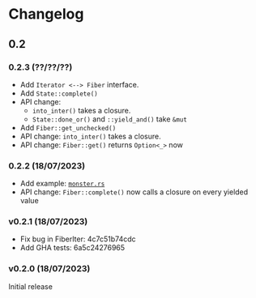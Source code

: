 # Changelog

## 0.2

### 0.2.3 (??/??/??)

- Add `Iterator <--> Fiber` interface.
- Add `State::complete()`
- API change:
  - `into_inter()` takes a closure.
  - `State::done_or()` and `::yield_and()` take `&mut`
- Add `Fiber::get_unchecked()`
- API change: `into_inter()` takes a closure.
- API change: `Fiber::get()` returns `Option<_>` now

### 0.2.2 (18/07/2023)

- Add example: [`monster.rs`](./examples/monster.rs)
- API change: `Fiber::complete()` now calls a closure on every yielded value

### v0.2.1 (18/07/2023)

- Fix bug in FiberIter: 4c7c51b74cdc
- Add GHA tests: 6a5c24276965

### v0.2.0 (18/07/2023)

Initial release
